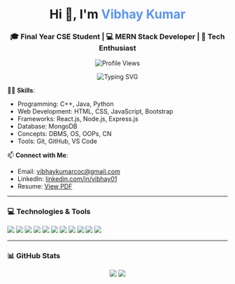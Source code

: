<h1 align="center">Hi 👋, I'm <span style="color:#5995fd;">Vibhay Kumar</span></h1>
<h3 align="center">🎓 Final Year CSE Student | 💻 MERN Stack Developer | 🚀 Tech Enthusiast</h3>

<p align="center">
  <img src="https://komarev.com/ghpvc/?username=vibhay01&label=Profile%20Views&color=0e75b6&style=flat-square" alt="Profile Views" />
</p>

<p align="center">
  <img src="https://readme-typing-svg.demolab.com?font=Fira+Code&weight=600&size=24&pause=1000&color=5995FD&center=true&vCenter=true&width=600&lines=Passionate+Full-Stack+Web+Developer;C%2B%2B+%7C+Java+%7C+Python+Coder;MERN+Stack+%7C+DSA+%7C+Open+Source+Contributor" alt="Typing SVG" />
</p>

👨‍💻 **Skills**:
- Programming: C++, Java, Python
- Web Development: HTML, CSS, JavaScript, Bootstrap
- Frameworks: React.js, Node.js, Express.js
- Database: MongoDB
- Concepts: DBMS, OS, OOPs, CN
- Tools: Git, GitHub, VS Code







📫 **Connect with Me**:
- Email: [vibhaykumarcoc@gmail.com](mailto:vibhaykumarcoc@gmail.com)
- LinkedIn: [linkedin.com/in/vibhay01](https://www.linkedin.com/in/vibhay01)
- Resume: [View PDF](https://drive.google.com/file/d/1FcZu5xQ67shosggBiqVWvY3FlMMEmAPQ/view?usp=sharing)


---



### 💻 Technologies & Tools

<p>
  <img src="https://img.shields.io/badge/C%2B%2B-00599C?style=for-the-badge&logo=c%2B%2B&logoColor=white"/>
  <img src="https://img.shields.io/badge/Java-ED8B00?style=for-the-badge&logo=java&logoColor=white"/>
  <img src="https://img.shields.io/badge/Python-3776AB?style=for-the-badge&logo=python&logoColor=white"/>
  <img src="https://img.shields.io/badge/HTML5-e34c26?style=for-the-badge&logo=html5&logoColor=white"/>
  <img src="https://img.shields.io/badge/CSS3-1572B6?style=for-the-badge&logo=css3&logoColor=white"/>
  <img src="https://img.shields.io/badge/JavaScript-f7df1e?style=for-the-badge&logo=javascript&logoColor=black"/>
  <img src="https://img.shields.io/badge/React-61DAFB?style=for-the-badge&logo=react&logoColor=black"/>
  <img src="https://img.shields.io/badge/Node.js-339933?style=for-the-badge&logo=nodedotjs&logoColor=white"/>
  <img src="https://img.shields.io/badge/MongoDB-4EA94B?style=for-the-badge&logo=mongodb&logoColor=white"/>
  <img src="https://img.shields.io/badge/Bootstrap-7952B3?style=for-the-badge&logo=bootstrap&logoColor=white"/>
  <img src="https://img.shields.io/badge/Git-F05032?style=for-the-badge&logo=git&logoColor=white"/>
</p>

---

### 📊 GitHub Stats

<p align="center">
  <img src="https://github-readme-stats.vercel.app/api?username=vibhay01&show_icons=true&theme=tokyonight" />
  <img src="https://github-readme-streak-stats.herokuapp.com/?user=vibhay01&theme=tokyonight" />
</p>
